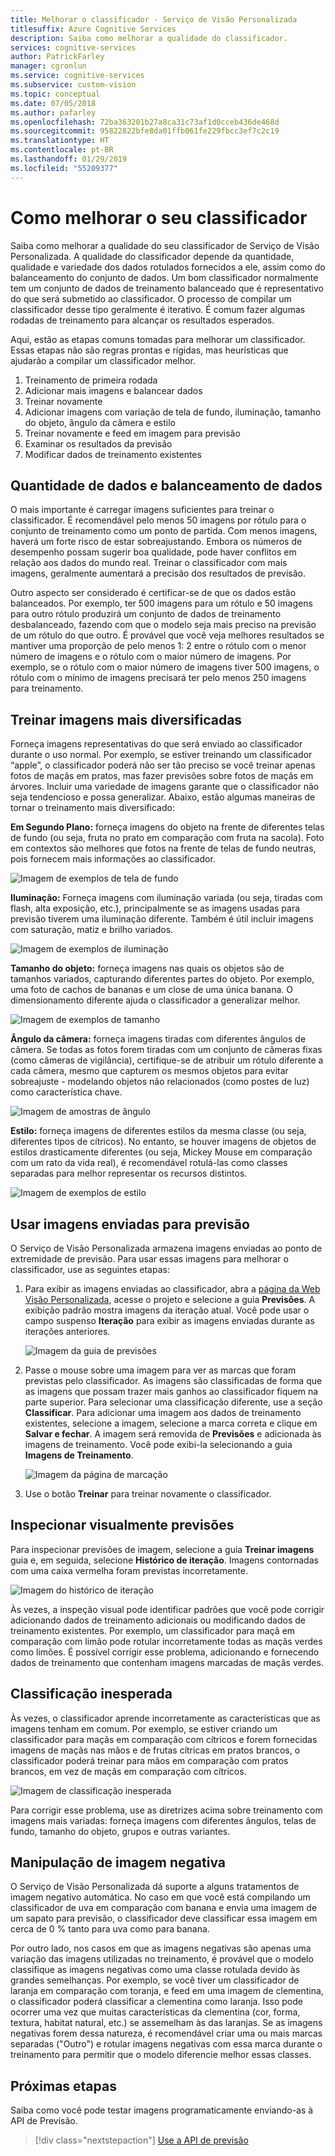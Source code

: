 ```yaml
---
title: Melhorar o classificador - Serviço de Visão Personalizada
titlesuffix: Azure Cognitive Services
description: Saiba como melhorar a qualidade do classificador.
services: cognitive-services
author: PatrickFarley
manager: cgronlun
ms.service: cognitive-services
ms.subservice: custom-vision
ms.topic: conceptual
ms.date: 07/05/2018
ms.author: pafarley
ms.openlocfilehash: 72ba363201b27a8ca31c73af1d0cceb436de468d
ms.sourcegitcommit: 95822822bfe8da01ffb061fe229fbcc3ef7c2c19
ms.translationtype: HT
ms.contentlocale: pt-BR
ms.lasthandoff: 01/29/2019
ms.locfileid: "55209377"
---
```

# <a name="how-to-improve-your-classifier"></a>Como melhorar o seu classificador

Saiba como melhorar a qualidade do seu classificador de Serviço de Visão Personalizada. A qualidade do classificador depende da quantidade, qualidade e variedade dos dados rotulados fornecidos a ele, assim como do balanceamento do conjunto de dados. Um bom classificador normalmente tem um conjunto de dados de treinamento balanceado que é representativo do que será submetido ao classificador. O processo de compilar um classificador desse tipo geralmente é iterativo. É comum fazer algumas rodadas de treinamento para alcançar os resultados esperados.

Aqui, estão as etapas comuns tomadas para melhorar um classificador. Essas etapas não são regras prontas e rígidas, mas heurísticas que ajudarão a compilar um classificador melhor.

1. Treinamento de primeira rodada
1. Adicionar mais imagens e balancear dados
1. Treinar novamente
1. Adicionar imagens com variação de tela de fundo, iluminação, tamanho do objeto, ângulo da câmera e estilo
1. Treinar novamente e feed em imagem para previsão
1. Examinar os resultados da previsão
1. Modificar dados de treinamento existentes

## <a name="data-quantity-and-data-balance"></a>Quantidade de dados e balanceamento de dados

O mais importante é carregar imagens suficientes para treinar o classificador. É recomendável pelo menos 50 imagens por rótulo para o conjunto de treinamento como um ponto de partida. Com menos imagens, haverá um forte risco de estar sobreajustando. Embora os números de desempenho possam sugerir boa qualidade, pode haver conflitos em relação aos dados do mundo real. Treinar o classificador com mais imagens, geralmente aumentará a precisão dos resultados de previsão.

Outro aspecto ser considerado é certificar-se de que os dados estão balanceados. Por exemplo, ter 500 imagens para um rótulo e 50 imagens para outro rótulo produzirá um conjunto de dados de treinamento desbalanceado, fazendo com que o modelo seja mais preciso na previsão de um rótulo do que outro. É provável que você veja melhores resultados se mantiver uma proporção de pelo menos 1: 2 entre o rótulo com o menor número de imagens e o rótulo com o maior número de imagens. Por exemplo, se o rótulo com o maior número de imagens tiver 500 imagens, o rótulo com o mínimo de imagens precisará ter pelo menos 250 imagens para treinamento.

## <a name="train-more-diverse-images"></a>Treinar imagens mais diversificadas

Forneça imagens representativas do que será enviado ao classificador durante o uso normal. Por exemplo, se estiver treinando um classificador “apple”, o classificador poderá não ser tão preciso se você treinar apenas fotos de maçãs em pratos, mas fazer previsões sobre fotos de maçãs em árvores. Incluir uma variedade de imagens garante que o classificador não seja tendencioso e possa generalizar. Abaixo, estão algumas maneiras de tornar o treinamento mais diversificado:

__Em Segundo Plano:__ forneça imagens do objeto na frente de diferentes telas de fundo (ou seja, fruta no prato em comparação com fruta na sacola). Foto em contextos são melhores que fotos na frente de telas de fundo neutras, pois fornecem mais informações ao classificador.

![Imagem de exemplos de tela de fundo](./media/getting-started-improving-your-classifier/background.png)

__Iluminação:__ Forneça imagens com iluminação variada (ou seja, tiradas com flash, alta exposição, etc.), principalmente se as imagens usadas para previsão tiverem uma iluminação diferente. Também é útil incluir imagens com saturação, matiz e brilho variados.

![Imagem de exemplos de iluminação](./media/getting-started-improving-your-classifier/lighting.png)

__Tamanho do objeto:__ forneça imagens nas quais os objetos são de tamanhos variados, capturando diferentes partes do objeto. Por exemplo, uma foto de cachos de bananas e um close de uma única banana. O dimensionamento diferente ajuda o classificador a generalizar melhor.

![Imagem de exemplos de tamanho](./media/getting-started-improving-your-classifier/size.png)

__Ângulo da câmera:__ forneça imagens tiradas com diferentes ângulos de câmera. Se todas as fotos forem tiradas com um conjunto de câmeras fixas (como câmeras de vigilância), certifique-se de atribuir um rótulo diferente a cada câmera, mesmo que capturem os mesmos objetos para evitar sobreajuste - modelando objetos não relacionados (como postes de luz) como característica chave.

![Imagem de amostras de ângulo](./media/getting-started-improving-your-classifier/angle.png)

__Estilo:__ forneça imagens de diferentes estilos da mesma classe (ou seja, diferentes tipos de cítricos). No entanto, se houver imagens de objetos de estilos drasticamente diferentes (ou seja, Mickey Mouse em comparação com um rato da vida real), é recomendável rotulá-las como classes separadas para melhor representar os recursos distintos.

![Imagem de exemplos de estilo](./media/getting-started-improving-your-classifier/style.png)

## <a name="use-images-submitted-for-prediction"></a>Usar imagens enviadas para previsão

O Serviço de Visão Personalizada armazena imagens enviadas ao ponto de extremidade de previsão. Para usar essas imagens para melhorar o classificador, use as seguintes etapas:

1. Para exibir as imagens enviadas ao classificador, abra a [página da Web Visão Personalizada](https://customvision.ai), acesse o projeto e selecione a guia __Previsões__. A exibição padrão mostra imagens da iteração atual. Você pode usar o campo suspenso __Iteração__ para exibir as imagens enviadas durante as iterações anteriores.

    ![Imagem da guia de previsões](./media/getting-started-improving-your-classifier/predictions.png)

2. Passe o mouse sobre uma imagem para ver as marcas que foram previstas pelo classificador. As imagens são classificadas de forma que as imagens que possam trazer mais ganhos ao classificador fiquem na parte superior. Para selecionar uma classificação diferente, use a seção __Classificar__. Para adicionar uma imagem aos dados de treinamento existentes, selecione a imagem, selecione a marca correta e clique em __Salvar e fechar__. A imagem será removida de __Previsões__ e adicionada às imagens de treinamento. Você pode exibi-la selecionando a guia __Imagens de Treinamento__.

    ![Imagem da página de marcação](./media/getting-started-improving-your-classifier/tag.png)

3. Use o botão __Treinar__ para treinar novamente o classificador.

## <a name="visually-inspect-predictions"></a>Inspecionar visualmente previsões

Para inspecionar previsões de imagem, selecione a guia __Treinar imagens__ guia e, em seguida, selecione __Histórico de iteração__. Imagens contornadas com uma caixa vermelha foram previstas incorretamente.

![Imagem do histórico de iteração](./media/getting-started-improving-your-classifier/iteration.png)

Às vezes, a inspeção visual pode identificar padrões que você pode corrigir adicionando dados de treinamento adicionais ou modificando dados de treinamento existentes. Por exemplo, um classificador para maçã em comparação com limão pode rotular incorretamente todas as maçãs verdes como limões. É possível corrigir esse problema, adicionando e fornecendo dados de treinamento que contenham imagens marcadas de maçãs verdes.

## <a name="unexpected-classification"></a>Classificação inesperada

Às vezes, o classificador aprende incorretamente as características que as imagens tenham em comum. Por exemplo, se estiver criando um classificador para maçãs em comparação com cítricos e forem fornecidas imagens de maçãs nas mãos e de frutas cítricas em pratos brancos, o classificador poderá treinar para mãos em comparação com pratos brancos, em vez de maçãs em comparação com cítricos.

![Imagem de classificação inesperada](./media/getting-started-improving-your-classifier/unexpected.png)

Para corrigir esse problema, use as diretrizes acima sobre treinamento com imagens mais variadas: forneça imagens com diferentes ângulos, telas de fundo, tamanho do objeto, grupos e outras variantes.

## <a name="negative-image-handling"></a>Manipulação de imagem negativa

O Serviço de Visão Personalizada dá suporte a alguns tratamentos de imagem negativo automática. No caso em que você está compilando um classificador de uva em comparação com banana e envia uma imagem de um sapato para previsão, o classificador deve classificar essa imagem em cerca de 0 % tanto para uva como para banana.

Por outro lado, nos casos em que as imagens negativas são apenas uma variação das imagens utilizadas no treinamento, é provável que o modelo classifique as imagens negativas como uma classe rotulada devido às grandes semelhanças. Por exemplo, se você tiver um classificador de laranja em comparação com toranja, e feed em uma imagem de clementina, o classificador poderá classificar a clementina como laranja. Isso pode ocorrer uma vez que muitas características da clementina (cor, forma, textura, habitat natural, etc.) se assemelham às das laranjas.  Se as imagens negativas forem dessa natureza, é recomendável criar uma ou mais marcas separadas ("Outro") e rotular imagens negativas com essa marca durante o treinamento para permitir que o modelo diferencie melhor essas classes.

## <a name="next-steps"></a>Próximas etapas

Saiba como você pode testar imagens programaticamente enviando-as à API de Previsão.

> [!div class="nextstepaction"]
[Use a API de previsão](use-prediction-api.md)

